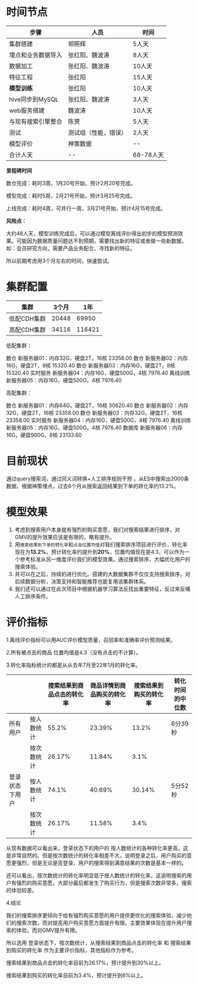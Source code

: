 # 时间节点

| 步骤               | 人员                 | 时间      |
| ------------------ | -------------------- | --------- |
| 集群搭建           | 郑照辉               | 5人天     |
| 埋点和业务数据导入 | 张红阳、魏波涛       | 8人天     |
| 数据加工           | 张红阳、魏波涛       | 10人天    |
| 特征工程           | 张红阳               | 15人天    |
| **模型训练**       | 张红阳               | 10人天    |
| hive同步到MySQL    | 张红阳、魏波涛       | 3人天     |
| web服务搭建        | 魏波涛               | 10人天    |
| 与现有搜索引擎整合 | 陈赟                 | 5人天     |
| 测试               | 测试组（性能，错误） | 2人天     |
| 模型评价           | 神策数据             | --        |
| 合计人天           | --                   | 68-78人天 |



**里程碑时间**

数仓完成：耗时3周，1月20号开始，预计2月20号完成。

模型完成：耗时5周，2月21号开始，预计3月25号完成。

上线完成：耗时4周，可并行一周，3月21号开始，预计4月15号完成。



**风险点**：

大约48人天，模型训练完成后，可以通过模型离线评价得出初步的模型预测效果。可能因为数据质量问题达不到预期，需要找出新的特征或者做一些新数据，如：会员研究方向，需要产品业务配合，寻找新的特征。

所以前期考虑用3个月左右的时间，快速尝试。



# 集群配置

| 集群        | 3个月 | 1年    |
| ----------- | ----- | ------ |
| 低配CDH集群 | 20448 | 69950  |
| 高配CDH集群 | 34116 | 116421 |

低配集群：

数仓 新服务器01：内存32G，硬盘2T，16核  23358.00
数仓 新服务器02：内存16G，硬盘2T，8核  15320.40
数仓 新服务器03：内存16G，硬盘2T，8核 15320.40
实时服务 新服务器04：内存16G，硬盘500G，4核 7976.40
离线训练 新服务器05：内存16G，硬盘500G，4核 7976.40



高配集群：

数仓 新服务器01：内存64G，硬盘2T，16核  30620.40
数仓 新服务器02：内存32G，硬盘2T，16核  23358.00
数仓 新服务器03：内存32G，硬盘2T，16核 23358.00
实时服务 新服务器04：内存16G，硬盘500G，4核 7976.40
离线训练 新服务器05：内存16G，硬盘500G，4核 7976.40
数据库 新服务器06：内存16G，硬盘900G，8核 23133.60

# 目前现状

通过query搜索词，通过同义词转换+人工排序规则干预 ，从ES中搜索出2000条数据，根据神策埋点，过去6个月从搜索返回结果到下单的转化率约13.2%。



# 模型效果

1. 考虑到搜索用户本身就有强烈的购买意愿，我们对搜索结果进行排序，对GMV的提升效果应该是有限的，略有提升。
2. 用`搜索结果到下单的转化率`和`点击位置均值`对我们搜索排序项目进行评价，转化率现在为**13.2%**，预计转化率约提升到**20%**，位置均值现在是4.3，可以作为一个参考标准从另一维度评价我们的模型效果。通过搜索排序，大幅优化用户的搜索体验。
3. 并可以在之后，持续的进行优化。搭建的大数据集群不仅仅支持搜索排序，对后续数据分析，决策支持和智能推荐也能复用该集群体系。
4. 我们还可以通过在此次项目中根据机器学习算法反找出重要特征，反过来反哺人工排序条件。



# 评价指标

1.离线评价指标可以用AUC评价模型质量，召回率和准确率评价预测结果。

2.所有被点击的商品 位置均值是4.3（没有点击的不计算）。



3.转化率指标统计的都是从从去年7月至22年1月的转化率。

|                |            | 搜索结果到商品点击的转化率 | 商品详情到商品购买的转化率 | 搜索结果到购买的转化率 | 转化时间的中位数 |
| -------------- | ---------- | -------------------------- | -------------------------- | ---------------------- | ---------------- |
| 所有用户       | 按人数统计 | 55.2%                      | 23.39%                     | 13.2%                  | 6分39秒          |
|                | 按次数统计 | 26.17%                     | 11.84%                     | 3.1%                   |                  |
| 登录状态下用户 | 按人数统计 | 74.1%                      | 40.69%                     | 30.14%                 | 5分52秒          |
|                | 按次数统计 | 26.17%                     | 11.58%                     | 3.4%                   |                  |

从现有数据可以看出来，登录状态下的用户的 按人数统计的各种转化率更高，这是非常自然的。但是按次数统计的转化率相差不大，说明登录之后，用户购买的意愿更强烈，但是无论是否登录，用户的搜索得到满意结果的次数是基本一样的。

还可以看出，按次数统计的转化率明显低于按人数统计的转化率，这说明搜索的用户有强烈的购买意愿，大部分最后都发生了购买行为，但是搜索次数非常多，搜索的体验较差。



4.结论

我们的搜索排序更倾向于给有强烈购买意愿的用户提供更优化的搜索体验，减少他们的搜索次数，而对提高用户购买意愿方面提升有限。主要效果体现在提升用户搜索的体验，而对GMV提升有限。

所以选用 登录状态下，按次数统计，从搜索结果到商品点击的转化率   和 搜索结果到购买的转化率 作为主要评价指标，其他指标作为参考。

搜索结果到商品点击的转化率目前为26.17%，预计提升到30%以上。

搜索结果到购买的转化率目前为3.4%，预计提升到6%以上。







































































































































